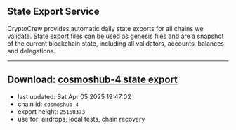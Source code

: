 ## State Export Service
CryptoCrew provides automatic daily state exports for all chains we validate. State export files can be used as genesis files and are a snapshot of the current blockchain state, including all validators, accounts, balances and delegations.

---
**Download: [cosmoshub-4 state export](https://dl-eu2.ccvalidators.com/SERVICE/cosmoshub/cosmoshub-4_export_25150373.json)**
---

- last updated: Sat Apr 05 2025 19:47:02
- chain id: `cosmoshub-4`
- export height: `25150373`
- use for: airdrops, local tests, chain recovery
